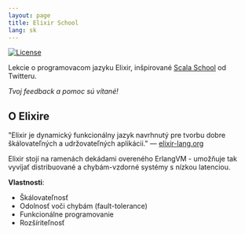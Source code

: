 ```yaml
---
layout: page
title: Elixir School
lang: sk
---
```


[![License](http://img.shields.io/badge/license-MIT-brightgreen.svg)](http://opensource.org/licenses/MIT)

Lekcie o programovacom jazyku Elixir, inšpirované [Scala School](http://twitter.github.io/scala_school/) od Twitteru.

_Tvoj feedback a pomoc sú vítané!_

## O Elixire

"Elixir je dynamický funkcionálny jazyk navrhnutý pre tvorbu dobre škálovateľných a udržovateľných aplikácii." — [elixir-lang.org](http://elixir-lang.org/)

Elixir stojí na ramenách dekádami overeného ErlangVM - umožňuje tak vyvíjať distribuované a chybám-vzdorné systémy s nízkou latenciou.

__Vlastnosti__:

+ Škálovateľnosť
+ Odolnosť voči chybám (fault-tolerance)
+ Funkcionálne programovanie
+ Rozšíriteľnosť
